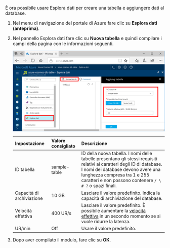 È ora possibile usare Esplora dati per creare una tabella e aggiungere dati al database. 

1. Nel menu di navigazione del portale di Azure fare clic su **Esplora dati (anteprima)**. 
2. Nel pannello Esplora dati fare clic su **Nuova tabella** e quindi compilare i campi della pagina con le informazioni seguenti.

    ![Esplora dati nel portale di Azure](./media/cosmos-db-create-table/azure-cosmosdb-data-explorer.png)

    Impostazione|Valore consigliato|Descrizione
    ---|---|---
    ID tabella|sample-table|ID della nuova tabella. I nomi delle tabelle presentano gli stessi requisiti relativi ai caratteri degli ID di database. I nomi dei database devono avere una lunghezza compresa tra 1 e 255 caratteri e non possono contenere `/ \ # ?` o spazi finali.
    Capacità di archiviazione| 10 GB|Lasciare il valore predefinito. Indica la capacità di archiviazione del database.
    Velocità effettiva|400 UR/s|Lasciare il valore predefinito. È possibile aumentare la [velocità effettiva](../articles/cosmos-db/request-units.md) in un secondo momento se si vuole ridurre la latenza.
    UR/min|Off|Usare il valore predefinito.

3. Dopo aver compilato il modulo, fare clic su **OK**.